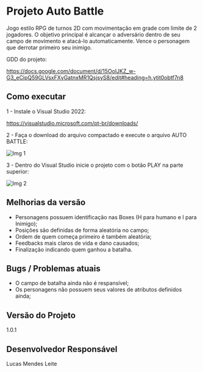 # Projeto Auto Battle

Jogo estilo RPG de turnos 2D com movimentação em grade com limite de 2 jogadores.
O objetivo principal é alcançar o adversário dentro de seu campo de movimento e atacá-lo automaticamente. Vence o personagem que derrotar primeiro seu inimigo.

GDD do projeto:

https://docs.google.com/document/d/15OolJKZ_w-G3_eCipQ59GLVsxFXyGatnxMR1QsjsyS8/edit#heading=h.ytit0obtf7n8

## Como executar
1 - Instale o Visual Studio 2022:

https://visualstudio.microsoft.com/pt-br/downloads/

2 - Faça o download do arquivo compactado e execute o arquivo AUTO BATTLE:

![Img 1](https://user-images.githubusercontent.com/37873121/184518878-59f70d11-9e5d-464f-b49e-5b55a83ea40c.png)

3 - Dentro do Visual Studio inicie o projeto com o botão PLAY na parte superior:

![Img 2](https://user-images.githubusercontent.com/37873121/184518940-a4d2b041-839c-4514-b85f-5698436e1453.png)

## Melhorias da versão
- Personagens possuem identificação nas Boxes (H para humano e I para Inimigo);
- Posições são definidas de forma aleatória no campo;
- Ordem de quem começa primeiro é também aleatória;
- Feedbacks mais claros de vida e dano causados;
- Finalização indicando quem ganhou a batalha.

## Bugs / Problemas atuais
- O campo de batalha ainda não é respansível;
- Os personagens não possuem seus valores de atributos definidos ainda; 

## Versão do Projeto
1.0.1

## Desenvolvedor Responsável

Lucas Mendes Leite
